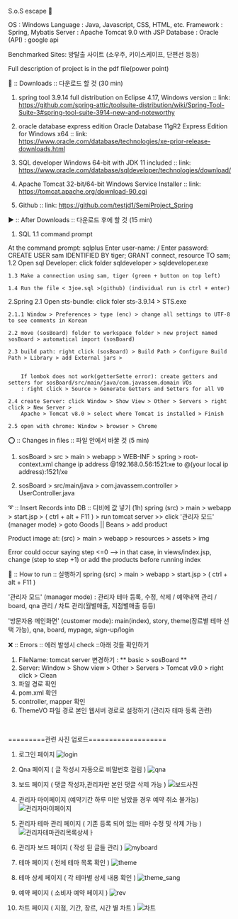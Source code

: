 S.o.S escape :key:

OS : Windows
Language : Java, Javascript, CSS, HTML, etc.
Framework : Spring, Mybatis
Server : Apache Tomcat 9.0 with JSP
Database : Oracle
(API) : google api

Benchmarked Sites: 방탈출 사이트 (소우주, 키이스케이프, 단편선 등등)

Full description of project is in the pdf file(power point)

🔽 :: Downloads :: 다운로드 할 것 (30 min)

1. spring tool 3.9.14
   full distribution on Eclipse 4.17, Windows version :: link: https://github.com/spring-attic/toolsuite-distribution/wiki/Spring-Tool-Suite-3#spring-tool-suite-3914-new-and-noteworthy

2. oracle database express edition
   Oracle Database 11gR2 Express Edition for Windows x64 :: link: https://www.oracle.com/database/technologies/xe-prior-release-downloads.html

3. SQL developer
   Windows 64-bit with JDK 11 included :: link: https://www.oracle.com/database/sqldeveloper/technologies/download/

4. Apache Tomcat
   32-bit/64-bit Windows Service Installer :: link: https://tomcat.apache.org/download-90.cgi

5. Github
   <sosBoard> :: link: https://github.com/testjd1/SemiProject_Spring

▶️ :: After Downloads :: 다운로드 후에 할 것 (15 min)

1. SQL
   1.1 command prompt

At the command prompt: sqlplus
Enter user-name: <system> / Enter password: <admin>
CREATE USER sam IDENTIFIED BY tiger;
GRANT connect, resource TO sam;
1.2 Open sql Developer: click folder sqldeveloper > sqldeveloper.exe

    1.3 Make a connection using sam, tiger (green + button on top left)

    1.4 Run the file < 3joe.sql >(github) (individual run is ctrl + enter)

2.Spring
2.1 Open sts-bundle: click foler sts-3.9.14 > STS.exe

    2.1.1 Window > Preferences > type (enc) > change all settings to UTF-8 to see comments in Korean

    2.2 move (sosBoard) folder to workspace folder > new project named sosBoard > automatical import (sosBoard)

    2.3 build path: right click (sosBoard) > Build Path > Configure Build Path > Library > add External jars >


        If lombok does not work(getterSette error): create getters and setters for sosBoard/src/main/java/com.javassem.domain VOs
        : right click > Source > Generate Getters and Setters for all VO

    2.4 create Server: click Window > Show View > Other > Servers > right click > New Server >
        Apache > Tomcat v8.0 > select where Tomcat is installed > Finish

    2.5 open with chrome: Window > browser > Chrome

⭕ :: Changes in files :: 파일 안에서 바꿀 것 (5 min)

1. sosBoard > src > main > webapp > WEB-INF > spring > root-context.xml change ip address @192.168.0.56:1521:xe to @(your local ip address):1521/xe

2. sosBoard > src/main/java > com.javassem.controller > UserController.java

➰ :: Insert Records into DB :: 디비에 값 넣기 (1h)
spring (src) > main > webapp > start.jsp > ( ctrl + alt + F11 ) > run tomcat server >> click '관리자 모드' (manager mode) > goto Goods || Beans > add product

Product image at: (src) > main > webapp > resources > assets > img

Error could occur saying step <=0 --> in that case, in views/index.jsp, change (step to step +1) or add the products before running index

🏃 :: How to run :: 실행하기
spring (src) > main > webapp > start.jsp > ( ctrl + alt + F11 )

'관리자 모드' (manager mode) : 관리자 테마 등록, 수정, 삭제 / 예약내역 관리 / board, qna 관리 / 차트 관리(월별매출, 지점별매출 등등)

'방문자용 메인화면' (customer mode): main(index), story, theme(장르별 테마 선택 가능), qna, board, mypage, sign-up/login

❌ :: Errors :: 에러 발생시
check ::아래 것들 확인하기

1. FileName: tomcat server 변경하기 : ** basic > sosBoard **
2. Server: Window > Show view > Other > Servers > Tomcat v9.0 > right click > Clean
3. 파일 경로 확인
4. pom.xml 확인
5. controller, mapper 확인
6. ThemeVO 파일 경로 본인 웹서버 경로로 설정하기 (관리자 테마 등록 관련)
   
<br>  
   
=========관련 사진 업로드===================
1. 로그인 페이지
![login](https://user-images.githubusercontent.com/112688190/205600123-c942ebc7-33af-436e-b60c-d4c62476befd.PNG)

2. Qna 페이지 ( 글 작성시 자동으로 비밀번호 걸림 )
![qna](https://user-images.githubusercontent.com/112688190/205601830-784cd15e-9ad5-4f16-823d-5cf7ef033244.PNG)

3. 보드 페이지 ( 댓글 작성자,관리자만 본인 댓글 삭제 가능 )
![보드사진](https://user-images.githubusercontent.com/112688190/205602940-7e3df2ef-9d41-4d3d-b8e2-3fe1c138673d.png)

4. 관리자 마이페이지 (예약기간 하루 미만 남았을 경우 예약 취소 불가능)
![관리자마이페이지](https://user-images.githubusercontent.com/112688190/205602147-727a16f3-d292-455e-a8a1-3199b947be63.png)

5. 관리자 테마 관리 페이지 ( 기존 등록 되어 있는 테마 수정 및 삭제 가능 )
![관리자테마관리목록상세ㅏ](https://user-images.githubusercontent.com/112688190/205603241-6d98f1aa-4d44-4357-84a2-4ed0251c7fab.PNG)

6. 관리자 보드 페이지 ( 작성 된 글들 관리 )
![myboard](https://user-images.githubusercontent.com/112688190/205603375-d1b80ac7-e6aa-45f4-a595-6b787a790617.png)

7. 테마 페이지 ( 전체 테마 목록 확인 )
![theme](https://user-images.githubusercontent.com/112688190/205603475-64d2f662-b8f9-4886-8374-fba6b2fdf5fd.PNG)

8. 테마 상세 페이지 ( 각 테마별 상세 내용 확인 )
![theme_sang](https://user-images.githubusercontent.com/112688190/205603541-e4049e12-fcc1-42f6-9ef4-2d968a22d589.PNG)

9. 예약 페이지 ( 소비자 예약 페이지 )
![rev](https://user-images.githubusercontent.com/112688190/205603493-34e22d3e-41b9-4417-a75d-70cba6d5e7b9.PNG)

10. 차트 페이지 ( 지점, 기간, 장르, 시간 별 차트 )
![차트](https://user-images.githubusercontent.com/112688190/205603638-eaec57a0-dfc6-48d2-892f-4af7ce2c0a27.png)
